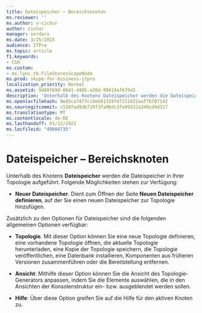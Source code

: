 ```yaml
---
title: Dateispeicher – Bereichsknoten
ms.reviewer: ''
ms.author: v-cichur
author: cichur
manager: serdars
ms.date: 3/25/2015
audience: ITPro
ms.topic: article
f1.keywords:
- CSH
ms.custom:
- ms.lync.tb.FileStoresScopeNode
ms.prod: skype-for-business-itpro
localization_priority: Normal
ms.assetid: 9d88f69d-8641-4405-a26d-99414af679a5
description: 'Unterhalb des Knotens Dateispeicher werden die Dateispeicher in Ihrer Topologie aufgeführt. Folgende Möglichkeiten stehen zur Verfügung:'
ms.openlocfilehash: 9e85ca7477cc9eb81319747211422aaffb707142
ms.sourcegitcommit: c528fad9db719f3fa96dc3fa99332a349cd9d317
ms.translationtype: MT
ms.contentlocale: de-DE
ms.lasthandoff: 01/12/2021
ms.locfileid: "49804735"
---
```

# <a name="file-stores-scope-node"></a>Dateispeicher – Bereichsknoten
 
Unterhalb des Knotens **Dateispeicher** werden die Dateispeicher in Ihrer Topologie aufgeführt. Folgende Möglichkeiten stehen zur Verfügung:
  
- **Neuer Dateispeicher**. Dient zum Öffnen der Seite **Neuen Dateispeicher definieren**, auf der Sie einen neuen Dateispeicher zur Topologie hinzufügen.
    
Zusätzlich zu den Optionen für Dateispeicher sind die folgenden allgemeinen Optionen verfügbar:
  
- **Topologie**. Mit dieser Option können Sie eine neue Topologie definieren, eine vorhandene Topologie öffnen, die aktuelle Topologie herunterladen, eine Kopie der Topologie speichern, die Topologie veröffentlichen, eine Datenbank installieren, Komponenten aus früheren Versionen zusammenführen oder die Bereitstellung entfernen.
    
- **Ansicht**: Mithilfe dieser Option können Sie die Ansicht des Topologie-Generators anpassen, indem Sie die Elemente auswählen, die in den Ansichten der Konsolenstruktur ein- bzw. ausgeblendet werden sollen.
    
- **Hilfe**: Über diese Option greifen Sie auf die Hilfe für den aktiven Knoten zu.
    

